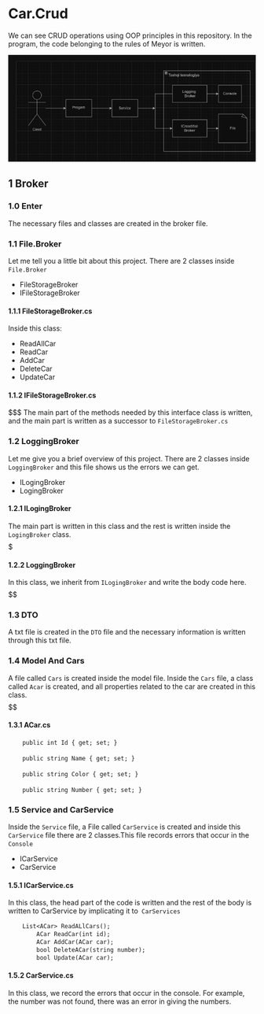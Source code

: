 # Car.Crud
We can see CRUD operations using OOP principles in this repository. In the program, the code belonging to the rules of Meyor is written.

![Diagram Project](/Images/diagram-project.png)

## 1 Broker
### 1.0 Enter
The necessary files and classes are created in the broker file. 
$$$$$$$$$$$$


### 1.1 File.Broker

Let me tell you a little bit about this project. There are 2 classes inside ```File.Broker```
* FileStorageBroker
* IFileStorageBroker

#### 1.1.1 FileStorageBroker.cs
Inside this class:
* ReadAllCar
* ReadCar
* AddCar
* DeleteCar
* UpdateCar
#### 1.1.2 IFileStorageBroker.cs
$$$$$$$
The main part of the methods needed by this interface class is written, and the main part is written as a successor to ```FileStorageBroker.cs```

### 1.2 LoggingBroker
Let me give you a brief overview of this project. There are 2 classes inside ```LoggingBroker``` and this file shows us the errors we can get.
* ILogingBroker
* LogingBroker

#### 1.2.1 ILogingBroker
The main part is written in this class and the rest is written inside the ```LogingBroker``` class.
$$$$$$$$$

#### 1.2.2 LoggingBroker
In this class, we inherit from ````ILogingBroker```` and write the body code here.
$$$$$$

### 1.3 DTO
A txt file is created in the ```DTO``` file and the necessary information is written through this txt file.
### 1.4 Model And Cars
A file called ```Cars``` is created inside the model file. Inside the ```Cars``` file, a class called ```Acar``` is created, and all properties related to the car are created in this class.
$$$$$$
#### 1.3.1 ACar.cs
```
	public int Id { get; set; }
	
	public string Name { get; set; }

	public string Color { get; set; }

	public string Number { get; set; }
```

### 1.5 Service and CarService
Inside the ```Service``` file, a File called ```CarService``` is created and inside this ```CarService``` file there are 2 classes.This file records errors that occur in the ```Console```
* ICarService
* CarService

#### 1.5.1 ICarService.cs
In this class, the head part of the code is written and the rest of the body is written to CarService by implicating it to``` CarServices```
```
	List<ACar> ReadALlCars();
        ACar ReadCar(int id);
        ACar AddCar(ACar car);
        bool DeleteACar(string number);
        bool Update(ACar car);
```
#### 1.5.2 CarService.cs
In this class, we record the errors that occur in the console. For example, the number was not found, there was an error in giving the numbers.